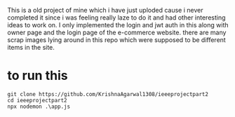 This is a old project of mine which i have just uploded cause i never completed it since i was feeling really laze to do it and had other interesting ideas to work on.
I only implemented the login and jwt auth in this along with owner page and the login page of the e-commerce website.
there are many scrap images lying around in this repo which were supposed to be different items in the site.


# to run this 
```
git clone https://github.com/KrishnaAgarwal1308/ieeeprojectpart2
cd ieeeprojectpart2
npx nodemon .\app.js
```
